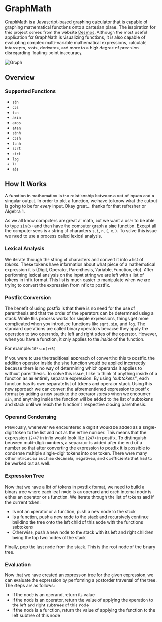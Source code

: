# GraphMath

GraphMath is a Javascript-based graphing calculator that is capable of graphing mathematical functions onto a cartesian plane. The inspiration for this project comes from the website 
[Desmos](https://www.desmos.com/). Although the most useful application for GraphMath is visualizing functions, it is also capable of evaluating complex multi-variable mathematical expressions, calculate intercepts, roots, derivates, and more to a high degree of precision disregarding floating-point inaccuracy. 

![Graph](https://i.imgur.com/xk5rOMX.png)

## Overview

### Supported Functions
- ```sin```
- ```cos```
- ```tan```
- ```asin```
- ```acos```
- ```atan```
- ```sinh```
- ```cosh```
- ```tanh```
- ```sqrt```
- ```cbrt```
- ```log```
- ```ln```
- ```abs```

## How It Works

A function in mathematics is the relationship between a set of inputs and a singular output. In order to plot a function, we have to know what the output is going to be for _every_ input. 
Okay great... thanks for that refresher on Algebra 1. 

As we all know computers are great at math, but we want a user to be able to type ```sin(x)``` and then have the computer graph a sine function. Except all the computer sees is a string of 
characters ```s```, ```i```, ```n```, ```(```, ```x```, ```)```. To solve this issue we need to use a process called lexical analysis.

### Lexical Analysis

We iterate through the string of characters and convert it into a list of _tokens_. These tokens have information about what piece of a mathematical expression it is (Digit, Operator, 
Parenthesis, Variable, Function, etc). After performing lexical analysis on the input string we are left with a list of tokens in infix format. This list is much easier to manipulate when 
we are trying to convert the expression from infix to postfix.

### Postfix Conversion

The benefit of using postfix is that there is no need for the use of parenthesis and that the order of the operators can be determined using a stack. While this process works for simple expressions, 
things get more complicated when you introduce functions like ```sqrt```, ```sin```, and ```log```. The standard operations are called binary operators because they apply the operation 
to two operands, the left and right sides of the operator. However, when you have a function, it only applies to the _inside_ of the function. 

For example: ```10*sin(x+5)```

If you were to use the traditional approach of converting this to postfix, the addition operator inside the sine function would be applied incorrectly because there is no way of determining which 
operands it applies to without parenthesis. To solve this issue, I like to think of anything inside of a function as an entirely separate expression. By using _"subtokens"_, each function has its 
own separate list of tokens and operator stack. Using this new approach we can convert the aforementioned expression to postfix format by adding a new stack to the operator _stacks_ when we encounter 
```sin```, and anything inside the function will be added to the list of subtokens and stack until we reach the function's respective closing parenthesis.

### Operand Condensing

Previously, whenever we encountered a digit it would be added as a single-digit token to the list and not as the entire number. This means that the expression ```12+47``` in infix would look like ```1247+``` 
in postfix. To distinguish between multi-digit numbers, a separator is added after the end of a number so that after converting the expression to postfix it is possible to condense multiple single-digit tokens into 
one token. There were many other intricacies such as decimals, negatives, and coefficients that had to be worked out as well.

### Expression Tree

Now that we have a list of tokens in postfix format, we need to build a binary tree where each leaf node is an operand and each internal node is either an operator or a function. We iterate through the 
list of tokens and if the current token:
- Is not an operator or a function, push a new node to the stack
- Is a function, push a new node to the stack and recursively continue building the tree onto the left child of this node with the functions subtokens
- Otherwise, push a new node to the stack with its left and right children being the top two nodes of the stack

Finally, pop the last node from the stack. This is the root node of the binary tree.

### Evaluation

Now that we have created an expression tree for the given expression, we can evaluate the expression by performing a postorder traversal of the tree. The steps are as follows:
- If the node is an operand, return its value
- If the node is an operator, return the value of applying the operation to the left and right subtrees of this node
- If the node is a function, return the value of applying the function to the left subtree of this node


